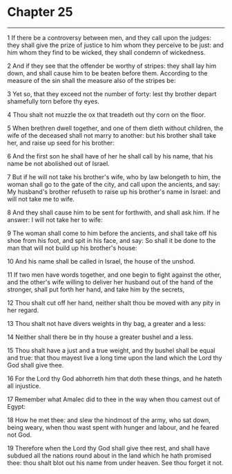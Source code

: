 # Chapter 25

***

1 If there be a controversy between men, and they call upon the judges: they shall give the prize of justice to him whom they perceive to be just: and him whom they find to be wicked, they shall condemn of wickedness.

2 And if they see that the offender be worthy of stripes: they shall lay him down, and shall cause him to be beaten before them. According to the measure of the sin shall the measure also of the stripes be:

3 Yet so, that they exceed not the number of forty: lest thy brother depart shamefully torn before thy eyes.

4 Thou shalt not muzzle the ox that treadeth out thy corn on the floor.

5 When brethren dwell together, and one of them dieth without children, the wife of the deceased shall not marry to another: but his brother shall take her, and raise up seed for his brother:

6 And the first son he shall have of her he shall call by his name, that his name be not abolished out of Israel.

7 But if he will not take his brother's wife, who by law belongeth to him, the woman shall go to the gate of the city, and call upon the ancients, and say: My husband's brother refuseth to raise up his brother's name in Israel: and will not take me to wife.

8 And they shall cause him to be sent for forthwith, and shall ask him. If he answer: I will not take her to wife:

9 The woman shall come to him before the ancients, and shall take off his shoe from his foot, and spit in his face, and say: So shall it be done to the man that will not build up his brother's house:

10 And his name shall be called in Israel, the house of the unshod.

11 If two men have words together, and one begin to fight against the other, and the other's wife willing to deliver her husband out of the hand of the stronger, shall put forth her hand, and take him by the secrets,

12 Thou shalt cut off her hand, neither shalt thou be moved with any pity in her regard.

13 Thou shalt not have divers weights in thy bag, a greater and a less:

14 Neither shall there be in thy house a greater bushel and a less.

15 Thou shalt have a just and a true weight, and thy bushel shall be equal and true: that thou mayest live a long time upon the land which the Lord thy God shall give thee.

16 For the Lord thy God abhorreth him that doth these things, and he hateth all injustice.

17 Remember what Amalec did to thee in the way when thou camest out of Egypt:

18 How he met thee: and slew the hindmost of the army, who sat down, being weary, when thou wast spent with hunger and labour, and he feared not God.

19 Therefore when the Lord thy God shall give thee rest, and shall have subdued all the nations round about in the land which he hath promised thee: thou shalt blot out his name from under heaven. See thou forget it not.

